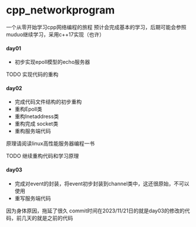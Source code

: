 # cpp_networkprogram
一个从零开始学习cpp网络编程的旅程
预计会完成基本的学习，后期可能会参照muduo继续学习，采用c++17实现（也许）

#### day01
- 初步实现epoll模型的echo服务器

TODO 实现代码的重构

#### day02
- 完成代码文件结构的初步重构
- 重构Epoll类
- 重构Inetaddress类
- 重构完成 socket类
- 重构服务端代码

原理请阅读linux高性能服务器编程一书

TODO 继续重构代码和学习原理

#### day03

- 完成对event的封装，将event初步封装到channel类中，这还很原始，不可以使用
- 重写服务端代码


因为身体原因，拖延了很久 commit时间在2023/11/21日的就是day03的修改的代码，前几天的就是之前的代码

